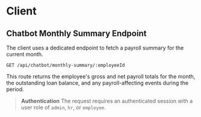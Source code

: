 # Client

## Chatbot Monthly Summary Endpoint

The client uses a dedicated endpoint to fetch a payroll summary for the current month.

```
GET /api/chatbot/monthly-summary/:employeeId
```

This route returns the employee's gross and net payroll totals for the month, the outstanding loan balance, and any payroll-affecting events during the period.

> **Authentication**
> The request requires an authenticated session with a user role of `admin`, `hr`, or `employee`.

